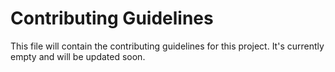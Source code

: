 # Contributing Guidelines
This file will contain the contributing guidelines for this project. It's currently empty and will be updated soon.